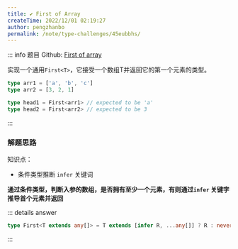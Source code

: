 ```yaml
---
title: ✔️ First of Array
createTime: 2022/12/01 02:19:27
author: pengzhanbo
permalink: /note/type-challenges/45eubbhs/
---
```


::: info 题目
Github: [First of array](https://github.com/type-challenges/type-challenges/blob/main/questions/00014-easy-first/)

实现一个通用`First<T>`，它接受一个数组T并返回它的第一个元素的类型。

``` ts
type arr1 = ['a', 'b', 'c']
type arr2 = [3, 2, 1]

type head1 = First<arr1> // expected to be 'a'
type head2 = First<arr2> // expected to be 3
```
:::

### 解题思路

知识点：
- 条件类型推断 `infer` 关键词

**通过条件类型，判断入参的数组，是否拥有至少一个元素，有则通过`infer` 关键字推导首个元素并返回**

::: details answer
```ts
type First<T extends any[]> = T extends [infer R, ...any[]] ? R : never
```
:::


